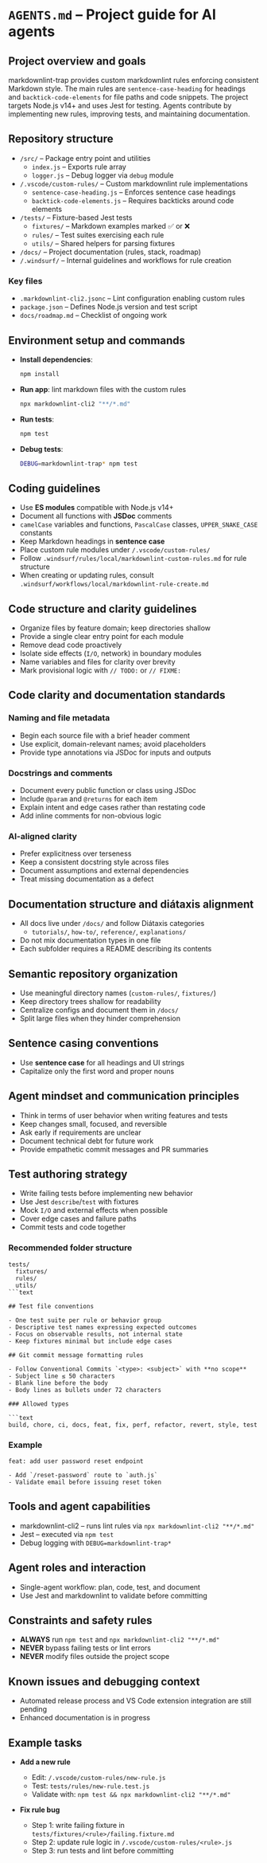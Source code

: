 # `AGENTS.md` – Project guide for AI agents

## Project overview and goals

markdownlint-trap provides custom markdownlint rules enforcing consistent Markdown style. The main rules are `sentence-case-heading` for headings and `backtick-code-elements` for file paths and code snippets. The project targets Node.js v14+ and uses Jest for testing. Agents contribute by implementing new rules, improving tests, and maintaining documentation.

## Repository structure

- `/src/` – Package entry point and utilities
  - `index.js` – Exports rule array
  - `logger.js` – Debug logger via `debug` module
- `/.vscode/custom-rules/` – Custom markdownlint rule implementations
  - `sentence-case-heading.js` – Enforces sentence case headings
  - `backtick-code-elements.js` – Requires backticks around code elements
- `/tests/` – Fixture-based Jest tests
  - `fixtures/` – Markdown examples marked ✅ or ❌
  - `rules/` – Test suites exercising each rule
  - `utils/` – Shared helpers for parsing fixtures
- `/docs/` – Project documentation (rules, stack, roadmap)
- `/.windsurf/` – Internal guidelines and workflows for rule creation

### Key files

- `.markdownlint-cli2.jsonc` – Lint configuration enabling custom rules
- `package.json` – Defines Node.js version and test script
- `docs/roadmap.md` – Checklist of ongoing work

## Environment setup and commands

- **Install dependencies**:

    ```bash
    npm install
    ```

- **Run app**: lint markdown files with the custom rules

    ```bash
    npx markdownlint-cli2 "**/*.md"
    ```

- **Run tests**:

    ```bash
    npm test
    ```

- **Debug tests**:

    ```bash
    DEBUG=markdownlint-trap* npm test
    ```

## Coding guidelines

- Use **ES modules** compatible with Node.js v14+
- Document all functions with **JSDoc** comments
- `camelCase` variables and functions, `PascalCase` classes, `UPPER_SNAKE_CASE` constants
- Keep Markdown headings in **sentence case**
- Place custom rule modules under `/.vscode/custom-rules/`
- Follow `.windsurf/rules/local/markdownlint-custom-rules.md` for rule structure
- When creating or updating rules, consult `.windsurf/workflows/local/markdownlint-rule-create.md`

## Code structure and clarity guidelines

- Organize files by feature domain; keep directories shallow
- Provide a single clear entry point for each module
- Remove dead code proactively
- Isolate side effects (`I/O`, network) in boundary modules
- Name variables and files for clarity over brevity
- Mark provisional logic with `// TODO:` or `// FIXME:`

## Code clarity and documentation standards

### Naming and file metadata

- Begin each source file with a brief header comment
- Use explicit, domain-relevant names; avoid placeholders
- Provide type annotations via JSDoc for inputs and outputs

### Docstrings and comments

- Document every public function or class using JSDoc
- Include `@param` and `@returns` for each item
- Explain intent and edge cases rather than restating code
- Add inline comments for non-obvious logic

### AI-aligned clarity

- Prefer explicitness over terseness
- Keep a consistent docstring style across files
- Document assumptions and external dependencies
- Treat missing documentation as a defect

## Documentation structure and diátaxis alignment

- All docs live under `/docs/` and follow Diátaxis categories
  - `tutorials/`, `how-to/`, `reference/`, `explanations/`
- Do not mix documentation types in one file
- Each subfolder requires a README describing its contents

## Semantic repository organization

- Use meaningful directory names (`custom-rules/`, `fixtures/`)
- Keep directory trees shallow for readability
- Centralize configs and document them in `/docs/`
- Split large files when they hinder comprehension

## Sentence casing conventions

- Use **sentence case** for all headings and UI strings
- Capitalize only the first word and proper nouns

## Agent mindset and communication principles

- Think in terms of user behavior when writing features and tests
- Keep changes small, focused, and reversible
- Ask early if requirements are unclear
- Document technical debt for future work
- Provide empathetic commit messages and PR summaries

## Test authoring strategy

- Write failing tests before implementing new behavior
- Use Jest `describe`/`test` with fixtures
- Mock `I/O` and external effects when possible
- Cover edge cases and failure paths
- Commit tests and code together

### Recommended folder structure

```text
tests/
  fixtures/
  rules/
  utils/
```text

## Test file conventions

- One test suite per rule or behavior group
- Descriptive test names expressing expected outcomes
- Focus on observable results, not internal state
- Keep fixtures minimal but include edge cases

## Git commit message formatting rules

- Follow Conventional Commits `<type>: <subject>` with **no scope**
- Subject line ≤ 50 characters
- Blank line before the body
- Body lines as bullets under 72 characters

### Allowed types

```text
build, chore, ci, docs, feat, fix, perf, refactor, revert, style, test
```

### Example

```text
feat: add user password reset endpoint

- Add `/reset-password` route to `auth.js`
- Validate email before issuing reset token
```

## Tools and agent capabilities

- markdownlint-cli2 – runs lint rules via `npx markdownlint-cli2 "**/*.md"`
- Jest – executed via `npm test`
- Debug logging with `DEBUG=markdownlint-trap*`

## Agent roles and interaction

- Single-agent workflow: plan, code, test, and document
- Use Jest and markdownlint to validate before committing

## Constraints and safety rules

- **ALWAYS** run `npm test` and `npx markdownlint-cli2 "**/*.md"`
- **NEVER** bypass failing tests or lint errors
- **NEVER** modify files outside the project scope

## Known issues and debugging context

- Automated release process and VS Code extension integration are still pending
- Enhanced documentation is in progress

## Example tasks

- **Add a new rule**
  - Edit: `/.vscode/custom-rules/new-rule.js`
  - Test: `tests/rules/new-rule.test.js`
  - Validate with: `npm test && npx markdownlint-cli2 "**/*.md"`

- **Fix rule bug**
  - Step 1: write failing fixture in `tests/fixtures/<rule>/failing.fixture.md`
  - Step 2: update rule logic in `/.vscode/custom-rules/<rule>.js`
  - Step 3: run tests and lint before committing
